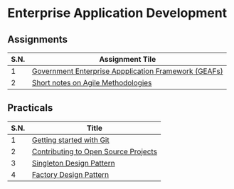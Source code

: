# Enterprise Application Development

## Assignments

| S.N. | Assignment Tile |
| --- | --- |
| 1 | [Government Enterprise Appplication Framework (GEAFs)] |
| 2 | [Short notes on Agile Methodologies] |

[Government Enterprise Appplication Framework (GEAFs)]:https://github.com/SabinManUtd/Sabin-Adhikari-EAD/blob/master/Assignments/Assignment_1.md
[Short notes on Agile Methodologies]:https://github.com/SabinManUtd/Sabin-Adhikari-EAD/blob/master/Assignments/Assignment_2.md
## Practicals

| S.N. | Title |
| --- | --- |
| 1 | [Getting started with Git] |
| 2 | [Contributing to Open Source Projects] |
| 3 | [Singleton Design Pattern] |
| 4 | [Factory Design Pattern] |

[Getting started with Git]:https://github.com/SabinManUtd/Sabin-Adhikari-EAD/blob/master/Practicals/Lab1/Getting%20started%20with%20Git.md
[Contributing to Open Source Projects]:https://github.com/SabinManUtd/Sabin-Adhikari-EAD/blob/master/Practicals/Lab2/Contributing%20to%20Projects.md
[Singleton Design Pattern]:https://github.com/SabinManUtd/Sabin-Adhikari-EAD/tree/master/Practicals/Lab3
[Factory Design Pattern]:https://github.com/SabinManUtd/Sabin-Adhikari-EAD/blob/master/Practicals/Lab4/FactoryPatternDemo.java
